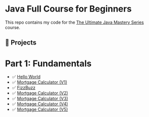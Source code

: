 # Java Full Course for Beginners

This repo contains my code for the [The Ultimate Java Mastery Series](https://codewithmosh.com/p/the-ultimate-java-mastery-series) course.

## 🧩 Projects

# Part 1: Fundamentals
- ✅ [Hello World](Projects/HelloWorld/src/com/mweinstein/HelloWorld.java)
- ✅ [Mortgage Calculator (V1)](Projects/MortgageCalculator/src/com/mweinstein/MortgageCalculatorV1.java)
- ✅ [FizzBuzz](Projects/FizzBuzz/src/com/mweinstein/FizzBuzz.java)
- ✅ [Mortgage Calculator (V2)](Projects/MortgageCalculator/src/com/mweinstein/MortgageCalculatorV2.java)
- ✅ [Mortgage Calculator (V3)](Projects/MortgageCalculator/src/com/mweinstein/MortgageCalculatorV3.java)
- ✅ [Mortgage Calculator (V4)](Projects/MortgageCalculator/src/com/mweinstein/MortgageCalculatorV4.java)
- ✅ [Mortgage Calculator (V5)](Projects/MortgageCalculator/src/com/mweinstein/MortgageCalculatorV5.java)
